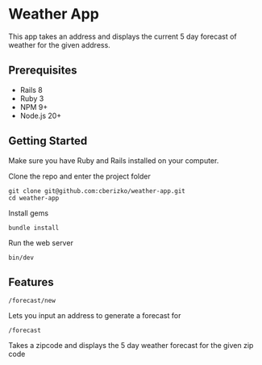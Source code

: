 # Weather App

This app takes an address and displays the current 5 day forecast of weather for the given address.

## Prerequisites
- Rails 8
- Ruby 3
- NPM 9+
- Node.js 20+

## Getting Started

Make sure you have Ruby and Rails installed on your computer.

Clone the repo and enter the project folder

```
git clone git@github.com:cberizko/weather-app.git
cd weather-app
```

Install gems

```
bundle install
```

Run the web server

```
bin/dev
```
## Features
`/forecast/new`

Lets you input an address to generate a forecast for

`/forecast`

Takes a zipcode and displays the 5 day weather forecast for the given zip code